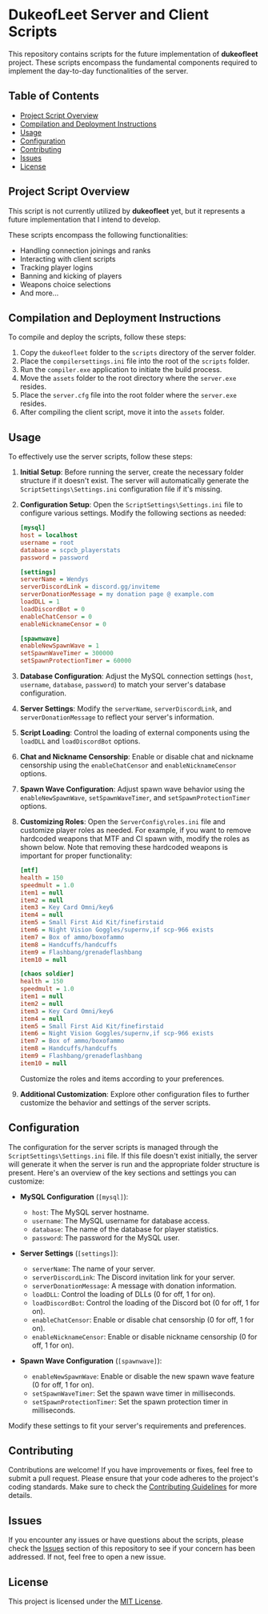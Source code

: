 # DukeofLeet Server and Client Scripts

This repository contains scripts for the future implementation of **dukeofleet** project. These scripts encompass the fundamental components required to implement the day-to-day functionalities of the server.

## Table of Contents

- [Project Script Overview](#project-script-overview)
- [Compilation and Deployment Instructions](#compilation-and-deployment-instructions)
- [Usage](#usage)
- [Configuration](#configuration)
- [Contributing](#contributing)
- [Issues](#issues)
- [License](#license)

## Project Script Overview

This script is not currently utilized by **dukeofleet** yet, but it represents a future implementation that I intend to develop.

These scripts encompass the following functionalities:

- Handling connection joinings and ranks
- Interacting with client scripts
- Tracking player logins
- Banning and kicking of players
- Weapons choice selections
- And more...

## Compilation and Deployment Instructions

To compile and deploy the scripts, follow these steps:

1. Copy the `dukeofleet` folder to the `scripts` directory of the server folder.
2. Place the `compilersettings.ini` file into the root of the `scripts` folder.
3. Run the `compiler.exe` application to initiate the build process.
4. Move the `assets` folder to the root directory where the `server.exe` resides.
5. Place the `server.cfg` file into the root folder where the `server.exe` resides.
6. After compiling the client script, move it into the `assets` folder.

## Usage

To effectively use the server scripts, follow these steps:

1. **Initial Setup**: Before running the server, create the necessary folder structure if it doesn't exist. The server will automatically generate the `ScriptSettings\Settings.ini` configuration file if it's missing.

2. **Configuration Setup**: Open the `ScriptSettings\Settings.ini` file to configure various settings. Modify the following sections as needed:

    ```ini
    [mysql]
    host = localhost
    username = root
    database = scpcb_playerstats
    password = password

    [settings]
    serverName = Wendys
    serverDiscordLink = discord.gg/inviteme
    serverDonationMessage = my donation page @ example.com
    loadDLL = 1
    loadDiscordBot = 0
    enableChatCensor = 0
    enableNicknameCensor = 0

    [spawnwave]
    enableNewSpawnWave = 1
    setSpawnWaveTimer = 300000
    setSpawnProtectionTimer = 60000
    ```

3. **Database Configuration**: Adjust the MySQL connection settings (`host`, `username`, `database`, `password`) to match your server's database configuration.

4. **Server Settings**: Modify the `serverName`, `serverDiscordLink`, and `serverDonationMessage` to reflect your server's information.

5. **Script Loading**: Control the loading of external components using the `loadDLL` and `loadDiscordBot` options.

6. **Chat and Nickname Censorship**: Enable or disable chat and nickname censorship using the `enableChatCensor` and `enableNicknameCensor` options.

7. **Spawn Wave Configuration**: Adjust spawn wave behavior using the `enableNewSpawnWave`, `setSpawnWaveTimer`, and `setSpawnProtectionTimer` options.

8. **Customizing Roles**: Open the `ServerConfig\roles.ini` file and customize player roles as needed. For example, if you want to remove hardcoded weapons that MTF and CI spawn with, modify the roles as shown below. Note that removing these hardcoded weapons is important for proper functionality:

    ```ini
    [mtf]
    health = 150
    speedmult = 1.0
    item1 = null
    item2 = null
    item3 = Key Card Omni/key6
    item4 = null
    item5 = Small First Aid Kit/finefirstaid
    item6 = Night Vision Goggles/supernv,if scp-966 exists
    item7 = Box of ammo/boxofammo
    item8 = Handcuffs/handcuffs
    item9 = Flashbang/grenadeflashbang
    item10 = null

    [chaos soldier]
    health = 150
    speedmult = 1.0
    item1 = null
    item2 = null
    item3 = Key Card Omni/key6
    item4 = null
    item5 = Small First Aid Kit/finefirstaid
    item6 = Night Vision Goggles/supernv,if scp-966 exists
    item7 = Box of ammo/boxofammo
    item8 = Handcuffs/handcuffs
    item9 = Flashbang/grenadeflashbang
    item10 = null
    ```

    Customize the roles and items according to your preferences.

9. **Additional Customization**: Explore other configuration files to further customize the behavior and settings of the server scripts.

## Configuration

The configuration for the server scripts is managed through the `ScriptSettings\Settings.ini` file. If this file doesn't exist initially, the server will generate it when the server is run and the appropriate folder structure is present. Here's an overview of the key sections and settings you can customize:

- **MySQL Configuration** (`[mysql]`):
  - `host`: The MySQL server hostname.
  - `username`: The MySQL username for database access.
  - `database`: The name of the database for player statistics.
  - `password`: The password for the MySQL user.

- **Server Settings** (`[settings]`):
  - `serverName`: The name of your server.
  - `serverDiscordLink`: The Discord invitation link for your server.
  - `serverDonationMessage`: A message with donation information.
  - `loadDLL`: Control the loading of DLLs (0 for off, 1 for on).
  - `loadDiscordBot`: Control the loading of the Discord bot (0 for off, 1 for on).
  - `enableChatCensor`: Enable or disable chat censorship (0 for off, 1 for on).
  - `enableNicknameCensor`: Enable or disable nickname censorship (0 for off, 1 for on).

- **Spawn Wave Configuration** (`[spawnwave]`):
  - `enableNewSpawnWave`: Enable or disable the new spawn wave feature (0 for off, 1 for on).
  - `setSpawnWaveTimer`: Set the spawn wave timer in milliseconds.
  - `setSpawnProtectionTimer`: Set the spawn protection timer in milliseconds.

Modify these settings to fit your server's requirements and preferences.

## Contributing

Contributions are welcome! If you have improvements or fixes, feel free to submit a pull request. Please ensure that your code adheres to the project's coding standards. Make sure to check the [Contributing Guidelines](../../CONTRIBUTING.md) for more details.

## Issues

If you encounter any issues or have questions about the scripts, please check the [Issues](https://github.com/That1Guard/DiscordStatusCB/issues) section of this repository to see if your concern has been addressed. If not, feel free to open a new issue.

## License

This project is licensed under the [MIT License](../../LICENSE).
